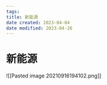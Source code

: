 ```yaml
---
tags:
title: 新能源
date created: 2023-04-04
date modified: 2023-04-26
---
```


# 新能源

![[Pasted image 20210916194102.png]]
